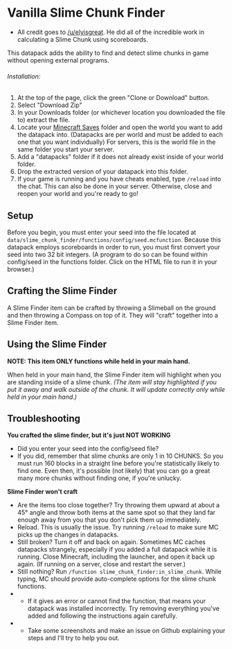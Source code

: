 <!--
  TODO:
  Allow Slime Finder to be used anywhere in inventory?
  At least unhighlight item anywhere in inventory.
-->
# Vanilla Slime Chunk Finder

* All credit goes to [/u/elyisgreat](https://www.reddit.com/user/elyisgreat/). He did all of the incredible work in calculating a Slime Chunk using scoreboards.

This datapack adds the ability to find and detect slime chunks in game without opening external programs.

###### Installation:

1. At the top of the page, click the green "Clone or Download" button.
2. Select "Download Zip"
3. In your Downloads folder (or whichever location you downloaded the file to) extract the file.
4. Locate your [Minecraft Saves](https://minecraft.gamepedia.com/Frequently_asked_questions#Q:_How_do_I_play_an_external_map_in_Survival_Mode.3F) folder and open the world you want to add the datapack into. (Datapacks are per world and must be added to each one that you want individually) For servers, this is the world file in the same folder you start your server.
5. Add a "datapacks" folder if it does not already exist inside of your world folder.
6. Drop the extracted version of your datapack into this folder.
7. If your game is running and you have cheats enabled, type `/reload` into the chat. This can also be done in your server. Otherwise, close and reopen your world and you're ready to go!

## Setup

Before you begin, you must enter your seed into the file located at `data/slime_chunk_finder/functions/config/seed.mcfunction`. Because this datapack employs scoreboards in order to run, you must first convert your seed into two 32 bit integers. (A program to do so can be found within config/seed in the functions folder. Click on the HTML file to run it in your browser.)

## Crafting the Slime Finder

A Slime Finder item can be crafted by throwing a Slimeball on the ground and then throwing a Compass on top of it. They will "craft" together into a Slime Finder item.

## Using the Slime Finder

**NOTE: This item ONLY functions while held in your main hand.**

When held in your main hand, the Slime Finder item will highlight when you are standing inside of a slime chunk. _(The item will stay highlighted if you put it away and walk outside of the chunk. It will update correctly only while held in your main hand.)_

## Troubleshooting

**You crafted the slime finder, but it's just NOT WORKING**

* Did you enter your seed into the config/seed file?
* If you did, remember that slime chunks are only 1 in 10 CHUNKS. So you must run 160 blocks in a straight line before you're statistically likely to find one. Even then, it's possible (not likely) that you can go a great many more chunks without finding one, if you're unlucky.

**Slime Finder won't craft**

* Are the items too close together? Try throwing them upward at about a 45° angle and throw both items at the same spot so that they land far enough away from you that you don't pick them up immediately.
* Reload. This is usually the issue. Try running `/reload` to make sure MC picks up the changes in datapacks.
* Still broken? Turn it off and back on again. Sometimes MC caches datapacks strangely, especially if you added a full datapack while it is running. Close Minecraft, including the launcher, and open it back up again. (If running on a server, close and restart the server.)
* Still nothing? Run `/function slime_chunk_finder:in_slime_chunk`. While typing, MC should provide auto-complete options for the slime chunk functions.
* * If it gives an error or cannot find the function, that means your datapack was installed incorrectly. Try removing everything you've added and following the instructions again carefully.
* * Take some screenshots and make an issue on Github explaining your steps and I'll try to help you out.
